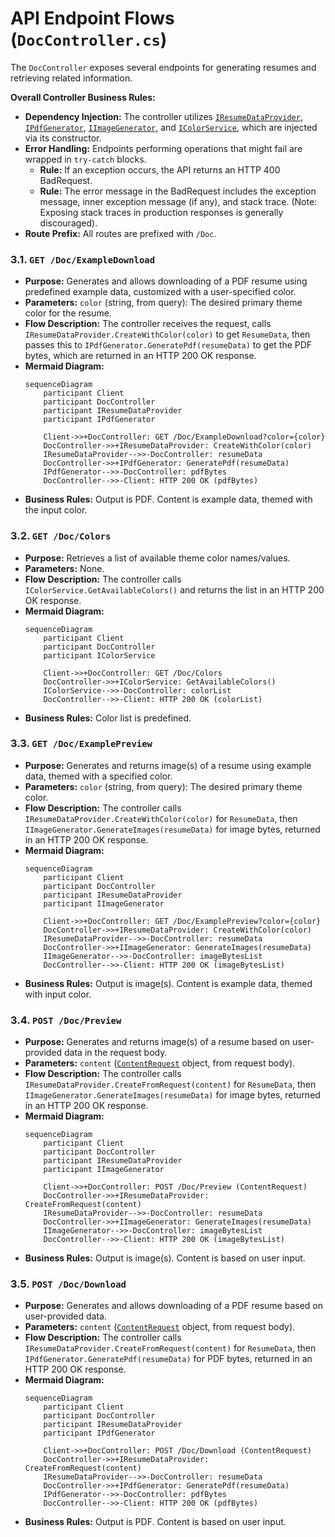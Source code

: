 # API Endpoint Flows (`DocController.cs`)

The `DocController` exposes several endpoints for generating resumes and retrieving related information.

**Overall Controller Business Rules:**
*   **Dependency Injection:** The controller utilizes [`IResumeDataProvider`](../ApplicationServices/ResumeContentService.md), [`IPdfGenerator`](../ApplicationServices/OutputGenerators.md#61-pdfgeneratorcs---method-byte-generatepdfresumedata-resumedata), [`IImageGenerator`](../ApplicationServices/OutputGenerators.md#62-imagegeneratorcs---method-ienumerablebyte-generateimagesresumedata-resumedata), and [`IColorService`](../ApplicationServices/ResumeContentService.md#44-method-ienumerablestring-getavailablecolors), which are injected via its constructor.
*   **Error Handling:** Endpoints performing operations that might fail are wrapped in `try-catch` blocks.
    *   **Rule:** If an exception occurs, the API returns an HTTP 400 BadRequest.
    *   **Rule:** The error message in the BadRequest includes the exception message, inner exception message (if any), and stack trace. (Note: Exposing stack traces in production responses is generally discouraged).
*   **Route Prefix:** All routes are prefixed with `/Doc`.

### 3.1. `GET /Doc/ExampleDownload`
*   **Purpose:** Generates and allows downloading of a PDF resume using predefined example data, customized with a user-specified color.
*   **Parameters:** `color` (string, from query): The desired primary theme color for the resume.
*   **Flow Description:** The controller receives the request, calls `IResumeDataProvider.CreateWithColor(color)` to get `ResumeData`, then passes this to `IPdfGenerator.GeneratePdf(resumeData)` to get the PDF bytes, which are returned in an HTTP 200 OK response.
*   **Mermaid Diagram:**
    ```mermaid
    sequenceDiagram
        participant Client
        participant DocController
        participant IResumeDataProvider
        participant IPdfGenerator

        Client->>+DocController: GET /Doc/ExampleDownload?color={color}
        DocController->>+IResumeDataProvider: CreateWithColor(color)
        IResumeDataProvider-->>-DocController: resumeData
        DocController->>+IPdfGenerator: GeneratePdf(resumeData)
        IPdfGenerator-->>-DocController: pdfBytes
        DocController-->>-Client: HTTP 200 OK (pdfBytes)
    ```
*   **Business Rules:** Output is PDF. Content is example data, themed with the input color.

### 3.2. `GET /Doc/Colors`
*   **Purpose:** Retrieves a list of available theme color names/values.
*   **Parameters:** None.
*   **Flow Description:** The controller calls `IColorService.GetAvailableColors()` and returns the list in an HTTP 200 OK response.
*   **Mermaid Diagram:**
    ```mermaid
    sequenceDiagram
        participant Client
        participant DocController
        participant IColorService

        Client->>+DocController: GET /Doc/Colors
        DocController->>+IColorService: GetAvailableColors()
        IColorService-->>-DocController: colorList
        DocController-->>-Client: HTTP 200 OK (colorList)
    ```
*   **Business Rules:** Color list is predefined.

### 3.3. `GET /Doc/ExamplePreview`
*   **Purpose:** Generates and returns image(s) of a resume using example data, themed with a specified color.
*   **Parameters:** `color` (string, from query): The desired primary theme color.
*   **Flow Description:** The controller calls `IResumeDataProvider.CreateWithColor(color)` for `ResumeData`, then `IImageGenerator.GenerateImages(resumeData)` for image bytes, returned in an HTTP 200 OK response.
*   **Mermaid Diagram:**
    ```mermaid
    sequenceDiagram
        participant Client
        participant DocController
        participant IResumeDataProvider
        participant IImageGenerator

        Client->>+DocController: GET /Doc/ExamplePreview?color={color}
        DocController->>+IResumeDataProvider: CreateWithColor(color)
        IResumeDataProvider-->>-DocController: resumeData
        DocController->>+IImageGenerator: GenerateImages(resumeData)
        IImageGenerator-->>-DocController: imageBytesList
        DocController-->>-Client: HTTP 200 OK (imageBytesList)
    ```
*   **Business Rules:** Output is image(s). Content is example data, themed with input color.

### 3.4. `POST /Doc/Preview`
*   **Purpose:** Generates and returns image(s) of a resume based on user-provided data in the request body.
*   **Parameters:** `content` ([`ContentRequest`](../DataModels/ResumeData_And_ContentRequest.md#contentrequest-dto) object, from request body).
*   **Flow Description:** The controller calls `IResumeDataProvider.CreateFromRequest(content)` for `ResumeData`, then `IImageGenerator.GenerateImages(resumeData)` for image bytes, returned in an HTTP 200 OK response.
*   **Mermaid Diagram:**
    ```mermaid
    sequenceDiagram
        participant Client
        participant DocController
        participant IResumeDataProvider
        participant IImageGenerator

        Client->>+DocController: POST /Doc/Preview (ContentRequest)
        DocController->>+IResumeDataProvider: CreateFromRequest(content)
        IResumeDataProvider-->>-DocController: resumeData
        DocController->>+IImageGenerator: GenerateImages(resumeData)
        IImageGenerator-->>-DocController: imageBytesList
        DocController-->>-Client: HTTP 200 OK (imageBytesList)
    ```
*   **Business Rules:** Output is image(s). Content is based on user input.

### 3.5. `POST /Doc/Download`
*   **Purpose:** Generates and allows downloading of a PDF resume based on user-provided data.
*   **Parameters:** `content` ([`ContentRequest`](../DataModels/ResumeData_And_ContentRequest.md#contentrequest-dto) object, from request body).
*   **Flow Description:** The controller calls `IResumeDataProvider.CreateFromRequest(content)` for `ResumeData`, then `IPdfGenerator.GeneratePdf(resumeData)` for PDF bytes, returned in an HTTP 200 OK response.
*   **Mermaid Diagram:**
    ```mermaid
    sequenceDiagram
        participant Client
        participant DocController
        participant IResumeDataProvider
        participant IPdfGenerator

        Client->>+DocController: POST /Doc/Download (ContentRequest)
        DocController->>+IResumeDataProvider: CreateFromRequest(content)
        IResumeDataProvider-->>-DocController: resumeData
        DocController->>+IPdfGenerator: GeneratePdf(resumeData)
        IPdfGenerator-->>-DocController: pdfBytes
        DocController-->>-Client: HTTP 200 OK (pdfBytes)
    ```
*   **Business Rules:** Output is PDF. Content is based on user input.
```
